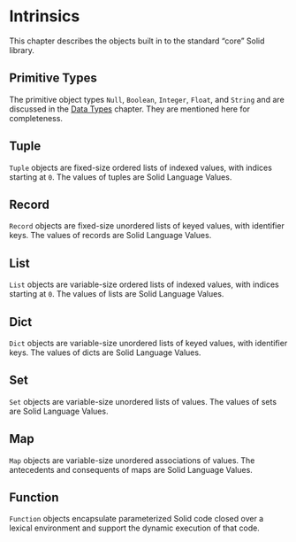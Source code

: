 # Intrinsics
This chapter describes the objects built in to the standard “core” Solid library.



## Primitive Types
The primitive object types `Null`, `Boolean`, `Integer`, `Float`, and `String`
and are discussed in the [Data Types](./data-types.md) chapter.
They are mentioned here for completeness.



## Tuple
`Tuple` objects are fixed-size ordered lists of indexed values, with indices starting at `0`.
The values of tuples are Solid Language Values.



## Record
`Record` objects are fixed-size unordered lists of keyed values, with identifier keys.
The values of records are Solid Language Values.



## List
`List` objects are variable-size ordered lists of indexed values, with indices starting at `0`.
The values of lists are Solid Language Values.



## Dict
`Dict` objects are variable-size unordered lists of keyed values, with identifier keys.
The values of dicts are Solid Language Values.



## Set
`Set` objects are variable-size unordered lists of values.
The values of sets are Solid Language Values.



## Map
`Map` objects are variable-size unordered associations of values.
The antecedents and consequents of maps are Solid Language Values.



## Function
`Function` objects encapsulate parameterized Solid code closed over a lexical environment
and support the dynamic execution of that code.
